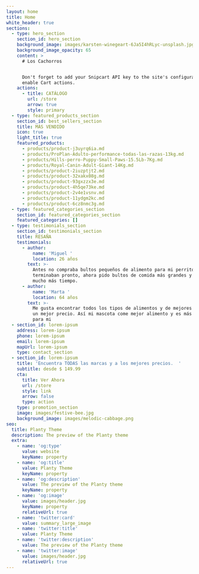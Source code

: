```yaml
---
layout: home
title: Home
white_header: true
sections:
  - type: hero_section
    section_id: hero_section
    background_image: images/karsten-winegeart-6Ja5I4hRLyc-unsplash.jpg
    background_image_opacity: 65
    content: >
      # Los Cachorros


      Don't forget to add your Snipcart API key to the site's configuration to
      enable Cart actions.
    actions:
      - title: CATÁLOGO
        url: /store
        arrow: true
        style: primary
  - type: featured_products_section
    section_id: best_sellers_section
    title: MÁS VENDIDO
    icon: true
    light_title: true
    featured_products:
      - products/product-j3uyrq6ia.md
      - products/ProPlan-Adulto-performance-todas-las-razas-13kg.md
      - products/Hills-perro-Puppy-Small-Paws-15.5Lb-7Kg.md
      - products/Royal-Canin-Adult-Giant-14Kg.md
      - products/product-2iuzptjt2.md
      - products/product-32xakx08g.md
      - products/product-93gxzzx3e.md
      - products/product-4h5qe73ke.md
      - products/product-2v4e1vsnv.md
      - products/product-11ydgm2kc.md
      - products/product-6cz8nmc3g.md
  - type: featured_categories_section
    section_id: featured_categories_section
    featured_categories: []
  - type: testimonials_section
    section_id: testimonials_section
    title: RESAÑA
    testimonials:
      - author:
          name: 'Miguel '
          location: 26 años
        text: >-
          Antes no compraba bultos pequeños de alimento para mi perrito pero se
          terminaban pronto, ahora pido bultos de comida más grandes y me rinden
          mucho más tiempo. 
      - author:
          name: 'Marta '
          location: 64 años
        text: >-
          Me gusta encontrar todos los tipos de alimentos y de mejores marcas a
          un mejor precio. Así mi mascota come mejor alimento y es más accesible
          para mi 
  - section_id: lorem-ipsum
    address: lorem-ipsum
    phone: lorem-ipsum
    email: lorem-ipsum
    mapUrl: lorem-ipsum
    type: contact_section
  - section_id: lorem-ipsum
    title: 'Encuentra TODAS las marcas y a los mejores precios.  '
    subtitle: desde $ 149.99
    cta:
      title: Ver Ahora
      url: /store
      style: link
      arrow: false
      type: action
    type: promotion_section
    image: images/festive-bee.jpg
    background_image: images/melodic-cabbage.png
seo:
  title: Planty Theme
  description: The preview of the Planty theme
  extra:
    - name: 'og:type'
      value: website
      keyName: property
    - name: 'og:title'
      value: Planty Theme
      keyName: property
    - name: 'og:description'
      value: The preview of the Planty theme
      keyName: property
    - name: 'og:image'
      value: images/header.jpg
      keyName: property
      relativeUrl: true
    - name: 'twitter:card'
      value: summary_large_image
    - name: 'twitter:title'
      value: Planty Theme
    - name: 'twitter:description'
      value: The preview of the Planty theme
    - name: 'twitter:image'
      value: images/header.jpg
      relativeUrl: true
---
```

